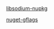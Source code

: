 [libsodium-nupkg](https://github.com/jedisct1/libsodium/issues/775)

[nuget-gflags](https://github.com/gflags/nuget-gflags)
